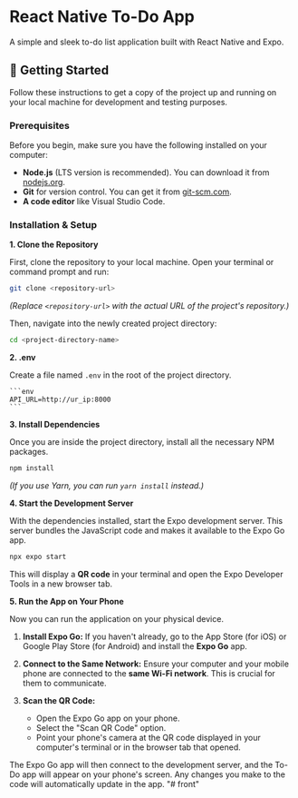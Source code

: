 # React Native To-Do App

A simple and sleek to-do list application built with React Native and Expo.

## 🚀 Getting Started

Follow these instructions to get a copy of the project up and running on your local machine for development and testing purposes.

### Prerequisites

Before you begin, make sure you have the following installed on your computer:

* **Node.js** (LTS version is recommended). You can download it from [nodejs.org](https://nodejs.org/).
* **Git** for version control. You can get it from [git-scm.com](https://git-scm.com/).
* **A code editor** like Visual Studio Code.

### Installation & Setup

**1. Clone the Repository**

First, clone the repository to your local machine. Open your terminal or command prompt and run:

```bash
git clone <repository-url>
```
*(Replace `<repository-url>` with the actual URL of the project's repository.)*

Then, navigate into the newly created project directory:
```bash
cd <project-directory-name>
```
**2. .env**

 Create a file named `.env` in the root of the project directory.


    ```env
    API_URL=http://ur_ip:8000
    ```

**3. Install Dependencies**

Once you are inside the project directory, install all the necessary NPM packages.

```bash
npm install
```
*(If you use Yarn, you can run `yarn install` instead.)*

**4. Start the Development Server**

With the dependencies installed, start the Expo development server. This server bundles the JavaScript code and makes it available to the Expo Go app.

```bash
npx expo start
```
This will display a **QR code** in your terminal and open the Expo Developer Tools in a new browser tab.

**5. Run the App on Your Phone**

Now you can run the application on your physical device.

1.  **Install Expo Go:** If you haven't already, go to the App Store (for iOS) or Google Play Store (for Android) and install the **Expo Go** app.

2.  **Connect to the Same Network:** Ensure your computer and your mobile phone are connected to the **same Wi-Fi network**. This is crucial for them to communicate.

3.  **Scan the QR Code:**
    * Open the Expo Go app on your phone.
    * Select the "Scan QR Code" option.
    * Point your phone's camera at the QR code displayed in your computer's terminal or in the browser tab that opened.

The Expo Go app will then connect to the development server, and the To-Do app will appear on your phone's screen. Any changes you make to the code will automatically update in the app.
"# front" 
